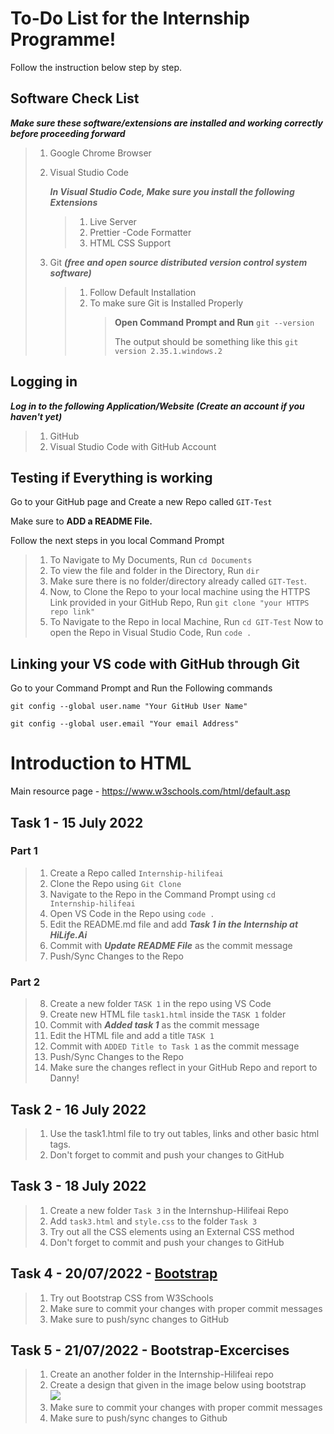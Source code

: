 # To-Do List for the Internship Programme!

Follow the instruction below step by step.

## Software Check List

**_Make sure these software/extensions are installed and working correctly before proceeding forward_**

> 1. Google Chrome Browser
> 2. Visual Studio Code
>
>    **_In Visual Studio Code, Make sure you install the following Extensions_**
>
>    > 1. Live Server
>    > 2. Prettier -Code Formatter
>    > 3. HTML CSS Support
>
> 3. Git **_(free and open source distributed version control system software)_**
>
>    > 1. Follow Default Installation
>    > 2. To make sure Git is Installed Properly
>    >    > **Open Command Prompt and Run** `git --version`
>    >    >
>    >    > The output should be something like this
>    >    > `git version 2.35.1.windows.2`
## Logging in

**_Log in to the following Application/Website (Create an account if you haven't yet)_**

> 1. GitHub
> 2. Visual Studio Code with GitHub Account


## Testing if Everything is working

Go to your GitHub page and Create a new Repo called `GIT-Test`

Make sure to **ADD a README File.**

Follow the next steps in you local Command Prompt

> 1. To Navigate to My Documents,
> Run `cd Documents`
> 2. To view the file and folder in the Directory,
> Run `dir`
> 3. Make sure there is no folder/directory already called `GIT-Test`.
> 4. Now, to Clone the Repo to your local machine using the HTTPS Link provided in your GitHub Repo,
> Run `git clone "your HTTPS repo link"`
> 5. To Navigate to the Repo in local Machine,
> Run `cd GIT-Test`
> Now to open the Repo in Visual Studio Code,
> Run `code .`

## Linking your VS code with GitHub through Git

Go to your Command Prompt and Run the Following commands

    git config --global user.name "Your GitHub User Name"

    git config --global user.email "Your email Address"

# Introduction to HTML

Main resource page - https://www.w3schools.com/html/default.asp

## Task 1 - 15 July 2022

### Part 1
> 1. Create a Repo called `Internship-hilifeai`
> 2. Clone the Repo using `Git Clone`
> 3. Navigate to the Repo in the Command Prompt using `cd Internship-hilifeai`
> 4. Open VS Code in the Repo using `code .`
> 5. Edit the README.md file and add **_Task 1 in the Internship at HiLife.Ai_**
> 6. Commit with **_Update README File_** as the commit message
> 7. Push/Sync Changes to the Repo
### Part 2

> 8. Create a new folder `TASK 1` in the repo using VS Code
> 9. Create new HTML file `task1.html` inside the `TASK 1` folder
> 10. Commit with **_Added task 1_** as the commit message
> 11. Edit the HTML file and add a title `TASK 1`
> 12. Commit with `ADDED Title to Task 1` as the commit message
> 13. Push/Sync Changes to the Repo
> 14. Make sure the changes reflect in your GitHub Repo and report to Danny!

## Task 2 - 16 July 2022

> 1. Use the task1.html file to try out tables, links and other basic html tags.
> 2. Don't forget to commit and push your changes to GitHub

## Task 3 - 18 July 2022

> 1. Create a new folder `Task 3` in the Internshup-Hilifeai Repo
> 2. Add `task3.html` and `style.css` to the folder `Task 3`
> 3. Try out all the CSS elements using an External CSS method
> 4. Don't forget to commit and push your changes to GitHub


## Task 4 - 20/07/2022 - [Bootstrap](https://www.w3schools.com/bootstrap5/index.php)

> 1. Try out Bootstrap CSS from W3Schools
> 2. Make sure to commit your changes with proper commit messages
> 3. Make sure to push/sync changes to GitHub

## Task 5 - 21/07/2022 - Bootstrap-Excercises

> 1. Create an another folder in the Internship-Hilifeai repo
> 2. Create a design that given in the image below using bootstrap  
![](https://themes.getbootstrap.com/wp-content/uploads/2021/01/Geeks-Bootstrap-5-Template-2-1200x900.jpg)
> 3. Make sure to commit your changes with proper commit messages
> 4. Make sure to push/sync changes to Github
